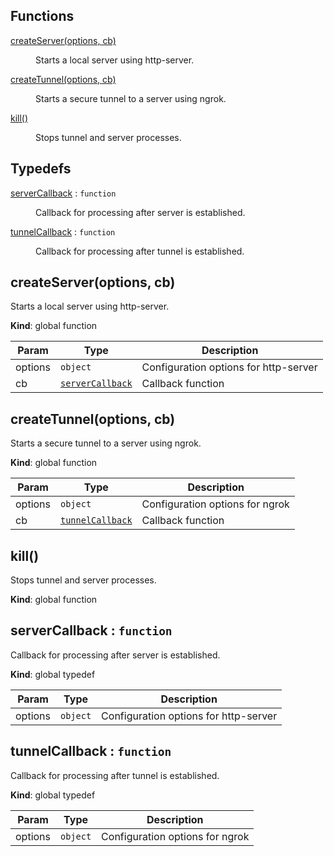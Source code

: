 ## Functions

<dl>
<dt><a href="#createServer">createServer(options, cb)</a></dt>
<dd><p>Starts a local server using http-server.</p>
</dd>
<dt><a href="#createTunnel">createTunnel(options, cb)</a></dt>
<dd><p>Starts a secure tunnel to a server using ngrok.</p>
</dd>
<dt><a href="#kill">kill()</a></dt>
<dd><p>Stops tunnel and server processes.</p>
</dd>
</dl>

## Typedefs

<dl>
<dt><a href="#serverCallback">serverCallback</a> : <code>function</code></dt>
<dd><p>Callback for processing after server is established.</p>
</dd>
<dt><a href="#tunnelCallback">tunnelCallback</a> : <code>function</code></dt>
<dd><p>Callback for processing after tunnel is established.</p>
</dd>
</dl>

<a name="createServer"></a>

## createServer(options, cb)
Starts a local server using http-server.

**Kind**: global function  

| Param | Type | Description |
| --- | --- | --- |
| options | <code>object</code> | Configuration options for http-server |
| cb | <code>[serverCallback](#serverCallback)</code> | Callback function |

<a name="createTunnel"></a>

## createTunnel(options, cb)
Starts a secure tunnel to a server using ngrok.

**Kind**: global function  

| Param | Type | Description |
| --- | --- | --- |
| options | <code>object</code> | Configuration options for ngrok |
| cb | <code>[tunnelCallback](#tunnelCallback)</code> | Callback function |

<a name="kill"></a>

## kill()
Stops tunnel and server processes.

**Kind**: global function  
<a name="serverCallback"></a>

## serverCallback : <code>function</code>
Callback for processing after server is established.

**Kind**: global typedef  

| Param | Type | Description |
| --- | --- | --- |
| options | <code>object</code> | Configuration options for http-server |

<a name="tunnelCallback"></a>

## tunnelCallback : <code>function</code>
Callback for processing after tunnel is established.

**Kind**: global typedef  

| Param | Type | Description |
| --- | --- | --- |
| options | <code>object</code> | Configuration options for ngrok |

